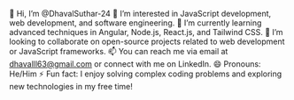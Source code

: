 👋 Hi, I’m @DhavalSuthar-24
👀 I’m interested in JavaScript development, web development, and software engineering.
🌱 I’m currently learning advanced techniques in Angular, Node.js, React.js, and Tailwind CSS.
💞️ I’m looking to collaborate on open-source projects related to web development or JavaScript frameworks.
📫 You can reach me via email at dhavalll63@gmail.com or connect with me on LinkedIn.
😄 Pronouns: He/Him
⚡ Fun fact: I enjoy solving complex coding problems and exploring new technologies in my free time!







<!---
DhavalSuthar-24/DhavalSuthar-24 is a ✨ special ✨ repository because its `README.md` (this file) appears on your GitHub profile.
You can click the Preview link to take a look at your changes.
--->
